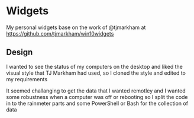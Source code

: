 # Widgets
My personal widgets base on the work of @tjmarkham at https://github.com/tjmarkham/win10widgets

## Design
I wanted to see the status of my computers on the desktop and liked the visual style that TJ Markham had used, so I cloned the style and edited to my requirements

It seemed challanging to get the data that I wanted remotley and I wanted some robustness when a computer was off or rebooting so I split the code in to the rainmeter parts and some PowerShell or Bash for the collection of data
